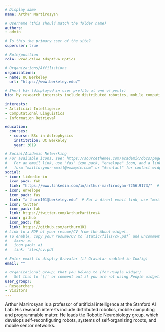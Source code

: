 ```yaml
---
# Display name
name: Arthur Martirosyan

# Username (this should match the folder name)
authors:
- admin

# Is this the primary user of the site?
superuser: true

# Role/position
role: Predictive Adaptive Optics 

# Organizations/Affiliations
organizations:
- name: UC Berkeley
  url: "https://www.berkeley.edu/"

# Short bio (displayed in user profile at end of posts)
bio: My research interests include distributed robotics, mobile computing and programmable matter.

interests:
- Artificial Intelligence
- Computational Linguistics
- Information Retrieval

education:
  courses:
  - course: BSc in Astrophysics
    institution: UC Berkeley
    year: 2019

# Social/Academic Networking
# For available icons, see: https://sourcethemes.com/academic/docs/page-builder/#icons
#   For an email link, use "fas" icon pack, "envelope" icon, and a link in the
#   form "mailto:your-email@example.com" or "#contact" for contact widget.
social:
- icon: linkedin-in
  icon_pack: fab
  link: "https://www.linkedin.com/in/arthur-martirosyan-725619173/"  # For a direct email link, use "mailto:test@example.org".
- icon: envelope
  icon_pack: fas
  link: "arthurm101@berkeley.edu"  # For a direct email link, use "mailto:test@example.org".
- icon: twitter
  icon_pack: fab
  link: https://twitter.com/ArthurMartiros4
- icon: github
  icon_pack: fab
  link: https://github.com/arthurm101
# Link to a PDF of your resume/CV from the About widget.
# To enable, copy your resume/CV to `static/files/cv.pdf` and uncomment the lines below.
# - icon: cv
#   icon_pack: ai
#   link: files/cv.pdf

# Enter email to display Gravatar (if Gravatar enabled in Config)
email: ""

# Organizational groups that you belong to (for People widget)
#   Set this to `[]` or comment out if you are not using People widget.
user_groups:
- Researchers
- Visitors
---
```


Arthur Martirosyan is a professor of artificial intelligence at the Stanford AI Lab. His research interests include distributed robotics, mobile computing and programmable matter. He leads the Robotic Neurobiology group, which develops self-reconfiguring robots, systems of self-organizing robots, and mobile sensor networks.

